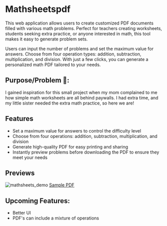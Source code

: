 # Mathsheetspdf

This web application allows users to create customized PDF documents filled with various math problems. Perfect for teachers creating worksheets, students seeking extra practice, or anyone interested in math, this tool makes it easy to generate problem sets.

Users can input the number of problems and set the maximum value for answers. Choose from four operation types: addition, subtraction, multiplication, and division. With just a few clicks, you can generate a personalized math PDF tailored to your needs.

## Purpose/Problem 🤔:
I gained inspiration for this small project when my mom complained to me how simple math worksheets are all behind paywalls. I had extra time, and my little sister needed the extra math practice, so here we are!


## Features

- Set a maximum value for answers to control the difficulty level
- Choose from four operations: addition, subtraction, multiplication, and division
- Generate high-quality PDF for easy printing and sharing
- Instantly preview problems before downloading the PDF to ensure they meet your needs

## Previews
![mathsheets_demo](https://github.com/user-attachments/assets/5cbe6d67-333d-4701-9dff-6de66660ed0d)
[Sample PDF](https://github.com/user-attachments/files/17091601/math_worksheet.11.pdf)

## Upcoming Features:
- Better UI
- PDF's can include a mixture of operations


